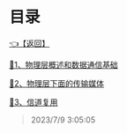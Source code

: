 # 目录  


[👈【返回】](/--目录--/计算机网络/--目录--计算机网络)  


[📜1、物理层概述和数据通信基础](/计算机网络/2、物理层/1、物理层概述和数据通信基础)  

[📜2、物理层下面的传输媒体](/计算机网络/2、物理层/2、物理层下面的传输媒体)  

[📜3、信道复用](/计算机网络/2、物理层/3、信道复用)  







> 2023/7/9 3:05:05

